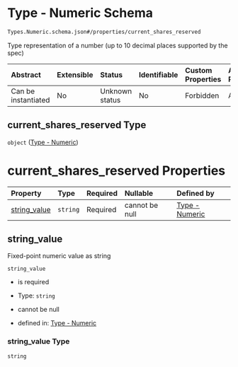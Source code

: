 # Type - Numeric Schema

```txt
Types.Numeric.schema.json#/properties/current_shares_reserved
```

Type representation of a number (up to 10 decimal places supported by the spec)

| Abstract            | Extensible | Status         | Identifiable | Custom Properties | Additional Properties | Access Restrictions | Defined In                                                                         |
| :------------------ | :--------- | :------------- | :----------- | :---------------- | :-------------------- | :------------------ | :--------------------------------------------------------------------------------- |
| Can be instantiated | No         | Unknown status | No           | Forbidden         | Allowed               | none                | [StockPlan.schema.json\*](../objects/StockPlan.schema.json "open original schema") |

## current_shares_reserved Type

`object` ([Type - Numeric](stockplan-properties-type---numeric.md))

# current_shares_reserved Properties

| Property                      | Type     | Required | Nullable       | Defined by                                                                                                |
| :---------------------------- | :------- | :------- | :------------- | :-------------------------------------------------------------------------------------------------------- |
| [string_value](#string_value) | `string` | Required | cannot be null | [Type - Numeric](numeric-properties-string_value.md "Types.Numeric.schema.json#/properties/string_value") |

## string_value

Fixed-point numeric value as string

`string_value`

- is required

- Type: `string`

- cannot be null

- defined in: [Type - Numeric](numeric-properties-string_value.md "Types.Numeric.schema.json#/properties/string_value")

### string_value Type

`string`
